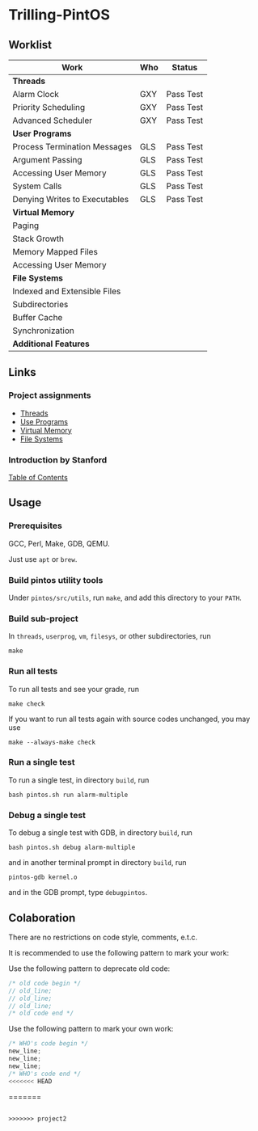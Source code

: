 # Trilling-PintOS

## Worklist

Work|Who|Status
---|---|---
__Threads__||
Alarm Clock|GXY|Pass Test
Priority Scheduling|GXY|Pass Test
Advanced Scheduler|GXY|Pass Test
__User Programs__||
Process Termination Messages|GLS|Pass Test
Argument Passing|GLS|Pass Test
Accessing User Memory|GLS|Pass Test
System Calls|GLS|Pass Test
Denying Writes to Executables|GLS|Pass Test
__Virtual Memory__||
Paging||
Stack Growth||
Memory Mapped Files||
Accessing User Memory||
__File Systems__||
Indexed and Extensible Files||
Subdirectories||
Buffer Cache||
Synchronization||
__Additional Features__||

## Links

### Project assignments

+ [Threads](https://www.cs.jhu.edu/~huang/cs318/fall17/project/project1.html)
+ [Use Programs](https://www.cs.jhu.edu/~huang/cs318/fall17/project/project2.html)
+ [Virtual Memory](https://www.cs.jhu.edu/~huang/cs318/fall17/project/project3.html)
+ [File Systems](https://www.cs.jhu.edu/~huang/cs318/fall17/project/project4.html)

### Introduction by Stanford

[Table of Contents](http://web.stanford.edu/class/cs140/projects/pintos/pintos.html)

## Usage

### Prerequisites

GCC, Perl, Make, GDB, QEMU.

Just use `apt` or `brew`.

### Build pintos utility tools

Under `pintos/src/utils`, run `make`, and add this directory to your `PATH`.

### Build sub-project

In `threads`, `userprog`, `vm`, `filesys`, or other subdirectories, run

```shell
make
```

### Run all tests

To run all tests and see your grade, run

```shell
make check
```

If you want to run all tests again with source codes unchanged, you may use

```shell
make --always-make check
```

### Run a single test

To run a single test, in directory `build`, run

```shell
bash pintos.sh run alarm-multiple
```

### Debug a single test

To debug a single test with GDB, in directory `build`, run

```shell
bash pintos.sh debug alarm-multiple
```

and in another terminal prompt in directory `build`, run

```shell
pintos-gdb kernel.o
```

and in the GDB prompt, type `debugpintos`.

## Colaboration

There are no restrictions on code style, comments, e.t.c.

It is recommended to use the following pattern to mark your work:

Use the following pattern to deprecate old code:

```c
/* old code begin */
// old_line;
// old_line;
// old_line;
/* old code end */
```

Use the following pattern to mark your own work:

```c
/* WHO's code begin */
new_line;
new_line;
new_line;
/* WHO's code end */ 
<<<<<<< HEAD
```
=======
```

>>>>>>> project2
